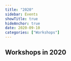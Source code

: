 ```yaml
---
title: "2020"
sidebar: Events
showTitle: true
hideAnchor: true
date: 2020-09-10
categories: ["Workshops"]
---
```


## Workshops in 2020
